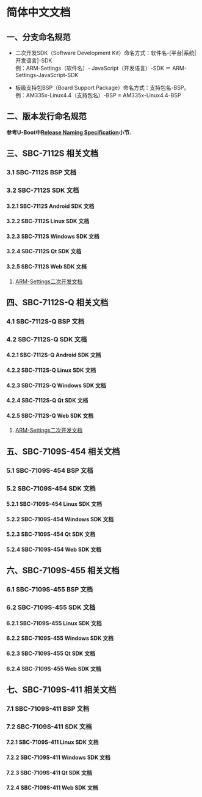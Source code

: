 # 简体中文文档

## 一、分支命名规范

* 二次开发SDK（Software Development Kit）命名方式：软件名-[平台|系统|开发语言]-SDK  
例：ARM-Settings（软件名）- JavaScript（开发语言）-SDK ＝ ARM-Settings-JavaScript-SDK
 

* 板级支持包BSP（Board Support Package）命名方式：支持包名-BSP。  
例：AM335x-Linux4.4（支持包名）-BSP = AM335x-Linux4.4-BSP

## 二、版本发行命名规范

**参考U-Boot中[Release Naming Specification](https://github.com/AplexOS/U-Boot#2-release-naming-specification)小节.**

## 三、SBC-7112S 相关文档

### 3.1 SBC-7112S BSP 文档

### 3.2 SBC-7112S SDK 文档

#### 3.2.1 SBC-7112S Android SDK 文档

#### 3.2.2 SBC-7112S Linux SDK 文档

#### 3.2.3 SBC-7112S Windows SDK 文档

#### 3.2.4 SBC-7112S Qt SDK 文档

#### 3.2.5 SBC-7112S Web SDK 文档

1. [ARM-Settings二次开发文档](https://github.com/AplexOS/zh-cmn-Hans/tree/ARM-Settings-JavaScript-SDK)

## 四、SBC-7112S-Q 相关文档

### 4.1 SBC-7112S-Q BSP 文档

### 4.2 SBC-7112S-Q SDK 文档

#### 4.2.1 SBC-7112S-Q Android SDK 文档

#### 4.2.2 SBC-7112S-Q Linux SDK 文档

#### 4.2.3 SBC-7112S-Q Windows SDK 文档

#### 4.2.4 SBC-7112S-Q Qt SDK 文档

#### 4.2.5 SBC-7112S-Q Web SDK 文档

1. [ARM-Settings二次开发文档](https://github.com/AplexOS/zh-cmn-Hans/tree/ARM-Settings-JavaScript-SDK)

## 五、SBC-7109S-454 相关文档

### 5.1 SBC-7109S-454 BSP 文档

### 5.2 SBC-7109S-454 SDK 文档

#### 5.2.1 SBC-7109S-454 Linux SDK 文档

#### 5.2.2 SBC-7109S-454 Windows SDK 文档

#### 5.2.3 SBC-7109S-454 Qt SDK 文档

#### 5.2.4 SBC-7109S-454 Web SDK 文档


## 六、SBC-7109S-455 相关文档

### 6.1 SBC-7109S-455 BSP 文档

### 6.2 SBC-7109S-455 SDK 文档

#### 6.2.1 SBC-7109S-455 Linux SDK 文档

#### 6.2.2 SBC-7109S-455 Windows SDK 文档

#### 6.2.3 SBC-7109S-455 Qt SDK 文档

#### 6.2.4 SBC-7109S-455 Web SDK 文档


## 七、SBC-7109S-411 相关文档

### 7.1 SBC-7109S-411 BSP 文档

### 7.2 SBC-7109S-411 SDK 文档

#### 7.2.1 SBC-7109S-411 Linux SDK 文档

#### 7.2.2 SBC-7109S-411 Windows SDK 文档

#### 7.2.3 SBC-7109S-411 Qt SDK 文档

#### 7.2.4 SBC-7109S-411 Web SDK 文档


